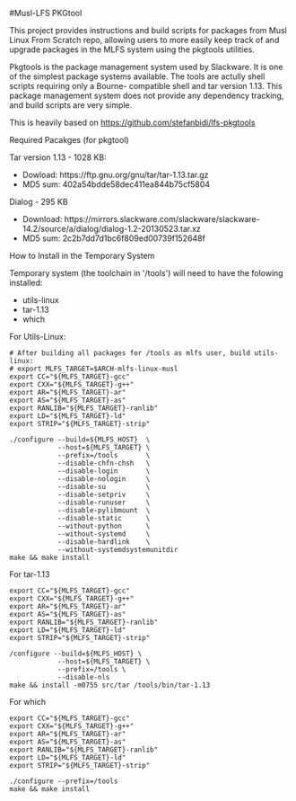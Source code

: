 #Musl-LFS PKGtool

This project provides instructions and build scripts for packages from Musl Linux From Scratch repo, allowing users to more easily keep track of and upgrade packages in the MLFS system using the pkgtools utilities.

Pkgtools is the package management system used by Slackware. It is one of the simplest package systems available. The tools are actully shell scripts requiring only a Bourne- compatible shell and tar version 1.13. This package management system does not provide any dependency tracking, and build scripts are very simple.

This is heavily based on https://github.com/stefanbidi/lfs-pkgtools

Required Pacakges (for pkgtool)

Tar version 1.13 - 1028 KB:
<ul>
 <li>Dowload: https://ftp.gnu.org/gnu/tar/tar-1.13.tar.gz</li>
 <li>MD5 sum: 402a54bdde58dec411ea844b75cf5804</li>
</ul>

Dialog - 295 KB
<ul>
<li>Download: https://mirrors.slackware.com/slackware/slackware-14.2/source/a/dialog/dialog-1.2-20130523.tar.xz</li>
<li>MD5 sum: 2c2b7dd7d1bc6f809ed00739f152648f</li>
</ul>

How to Install in the Temporary System

Temporary system (the toolchain in '/tools') will need to have the folowing installed:
<ul>
 <li>utils-linux</li>
 <li>tar-1.13</li>
 <li>which </li>
</ul>

For Utils-Linux:
```
# After building all packages for /tools as mlfs user, build utils-linux:
# export MLFS_TARGET=$ARCH-mlfs-linux-musl
export CC="${MLFS_TARGET}-gcc"
export CXX="${MLFS_TARGET}-g++"
export AR="${MLFS_TARGET}-ar"
export AS="${MLFS_TARGET}-as"
export RANLIB="${MLFS_TARGET}-ranlib"
export LD="${MLFS_TARGET}-ld"
export STRIP="${MLFS_TARGET}-strip"

./configure --build=${MLFS_HOST}  \
            --host=${MLFS_TARGET} \
            --prefix=/tools       \
            --disable-chfn-chsh   \
            --disable-login       \
            --disable-nologin     \
            --disable-su          \
            --disable-setpriv     \
            --disable-runuser     \
            --disable-pylibmount  \
            --disable-static      \
            --without-python      \
            --without-systemd     \
            --disable-hardlink    \
            --without-systemdsystemunitdir
make && make install
```

For tar-1.13
```
export CC="${MLFS_TARGET}-gcc"
export CXX="${MLFS_TARGET}-g++"
export AR="${MLFS_TARGET}-ar"
export AS="${MLFS_TARGET}-as"
export RANLIB="${MLFS_TARGET}-ranlib"
export LD="${MLFS_TARGET}-ld"
export STRIP="${MLFS_TARGET}-strip"

/configure --build=${MLFS_HOST} \
            --host=${MLFS_TARGET} \
            --prefix=/tools \
            --disable-nls
make && install -m0755 src/tar /tools/bin/tar-1.13
```

For which
```
export CC="${MLFS_TARGET}-gcc"
export CXX="${MLFS_TARGET}-g++"
export AR="${MLFS_TARGET}-ar"
export AS="${MLFS_TARGET}-as"
export RANLIB="${MLFS_TARGET}-ranlib"
export LD="${MLFS_TARGET}-ld"
export STRIP="${MLFS_TARGET}-strip"

./configure --prefix=/tools
make && make install
```
